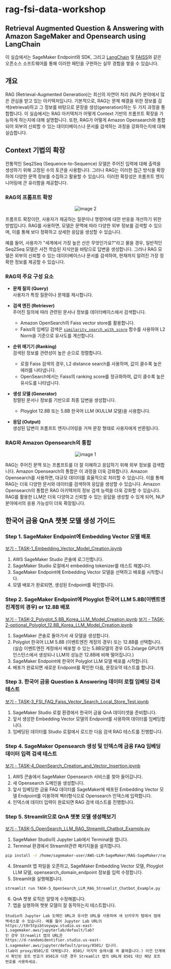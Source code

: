 # rag-fsi-data-workshop

## Retrieval Augmented Question & Answering with Amazon SageMaker and Opensearch using LangChain




이 실습에서는 SageMaker Endpoint와 SDK, 그리고 [LangChain](https://python.langchain.com/docs/get_started/introduction) 및 [FAISS](https://faiss.ai/index.html)와 같은 오픈소스 소프트웨어를 통해 이러한 패턴을 구현하는 실무 경험을 쌓을 수 있습니다.


## 개요 
RAG (Retrieval-Augmented Generation)는 최신의 자연어 처리 (NLP) 분야에서 많은 관심을 받고 있는 아키텍처입니다. 기본적으로, RAG는 문제 해결을 위한 정보를 검색(retrieval)하고 그 정보를 바탕으로 문장을 생성(generation)하는 두 가지 과정을 통합합니다. 
이 실습에서는 RAG 아키텍처가 어떻게 Context 기반의 프롬프트 확장을 가능하게 하는지에 대해 설명합니다. 또한, RAG가 어떻게 Amazon Opensearch와 통합되어 외부의 신뢰할 수 있는 데이터베이스나 문서를 검색하는 과정을 강화하는지에 대해 실습합니다.


## Context 기법의 확장
전통적인 Seq2Seq (Sequence-to-Sequence) 모델은 주어진 입력에 대해 출력을 생성하기 위해 고정된 수의 토큰을 사용합니다. 그러나 RAG는 이러한 접근 방식을 확장하여 다양한 문맥 정보를 수집하고 활용할 수 있습니다. 이러한 확장성은 프롬프트 엔지니어링에 큰 유리함을 제공합니다.

### RAG의 프롬프트 확장

<div align="center">
    <img src="../images/rag-lang.png" alt="image 2">
</div>

프롬프트 확장이란, 사용자가 제공하는 질문이나 명령어에 대한 반응을 개선하기 위한 방법입니다. RAG를 사용하면, 모델은 문맥에 따라 다양한 외부 정보를 검색할 수 있으며, 이를 통해 보다 정확하고 상세한 응답을 생성할 수 있습니다.

예를 들어, 사용자가 "세계에서 가장 높은 산은 무엇인가요?"라고 물을 경우, 일반적인 Seq2Seq 모델은 사전 학습된 지식만을 바탕으로 답변을 생성합니다. 그러나 RAG 모델은 외부의 신뢰할 수 있는 데이터베이스나 문서를 검색하여, 현재까지 알려진 가장 정확한 정보를 제공할 수 있습니다.

### RAG의 주요 구성 요소

- **문제 질의 (Query)**  
  사용자가 특정 질문이나 문제를 제시합니다.

- **검색 엔진 (Retriever)**  
  주어진 질의에 따라 관련된 문서나 정보를 데이터베이스에서 검색합니다.
    - Amazon OpenSearch의 Faiss vector store를 활용합니다.
    - Faiss의 임베딩 검색은 [`similarity_search_with_score`](https://python.langchain.com/docs/integrations/vectorstores/faiss) 함수를 사용하여 L2 Norm을 기준으로 유사도를 계산합니다.

- **순위 매기기 (Ranking)**  
  검색된 정보를 관련성이 높은 순으로 정렬합니다.
    - 로컬 Faiss 검색의 경우, L2 distance search를 사용하며, 값이 클수록 높은 에러를 나타냅니다.
    - OpenSearch에서는 Faiss의 ranking score를 정규화하여, 값이 클수록 높은 유사도를 나타냅니다.

- **생성 모델 (Generator)**  
  정렬된 문서나 정보를 기반으로 최종 답변을 생성합니다.
    - Ployglot 12.8B 또는 5.8B 한국어 LLM (KULLM 모델)을 사용합니다.

- **응답 (Output)**  
  생성된 답변이 프롬프트 엔지니어링을 거쳐 문장 형태로 사용자에게 반환됩니다.

### RAG와 Amazon Opensearch의 통합
<div align="center">
    <img src="../images/architecture-rag-opensearch.png" alt="image 1">
</div>

RAG는 주어진 문맥 또는 프롬프트를 더 잘 이해하고 응답하기 위해 외부 정보를 검색합니다. Amazon Opensearch의 통합은 이 과정을 더욱 강화합니다. Amazon Opensearch를 사용하면, 대규모 데이터를 효율적으로 처리할 수 있습니다. 이를 통해 RAG는 더욱 다양한 문서와 데이터를 검색하여 응답을 생성할 수 있습니다.
Amazon Opensearch의 통합은 RAG 아키텍처의 정보 검색 능력을 더욱 강화할 수 있습니다. RAG를 활용한 LLM은 더욱 다양하고 신뢰할 수 있는 응답을 생성할 수 있게 되어, NLP 분야에서의 응용 가능성이 더욱 확장됩니다.


## 한국어 금융 QnA 챗봇 모델 생성 가이드

### Step 1. SageMaker Endpoint에 Embedding Vector 모델 배포
[보기 - TASK-1_Embedding_Vector_Model_Creation.ipynb](https://github.com/hyeonsangjeon/AWS-LLM-SageMaker/blob/main/RAG-SageMaker/rag-fsi-data-workshop/TASK-1_Embedding_Vector_Model_Creation.ipynb)

1. AWS SageMaker Studio 콘솔에 로그인합니다.
2. SageMaker Studio 로컬에서 embedding tokenizer를 테스트 해봅니다.
3. SageMaker Endpoint에 Embedding Vector 모델을 선택하고 배포를 시작합니다.
4. 모델 배포가 완료되면, 생성된 Endpoint를 확인합니다.

### Step 2. SageMaker Endpoint에 Ployglot 한국어 LLM 5.8B(이벤트엔진계정의 경우) or 12.8B 배포
[보기 - TASK-2_Polyglot_5.8B_Korea_LLM_Model_Creation.ipynb](https://github.com/hyeonsangjeon/AWS-LLM-SageMaker/blob/main/RAG-SageMaker/rag-fsi-data-workshop/TASK-2_Polyglot_5.8B_Korea_LLM_Model_Creation.ipynb)
[보기 - TASK-2-optional_Polyglot_12.8B_Korea_LLM_Model_Creation.ipynb](https://github.com/hyeonsangjeon/AWS-LLM-SageMaker/blob/main/RAG-SageMaker/rag-fsi-data-workshop/TASK-2-optional_Polyglot_12.8B_Korea_LLM_Model_Creation.ipynb)

1. SageMaker 콘솔로 돌아가서 새 모델을 생성합니다.
2. Polyglot 한국어 LLM 5.8B (이벤트엔진 계정의 경우) 또는 12.8B를 선택합니다. (실습 이벤트엔진 계정에서 배포할 수 있는 5.8B모델의 경우 G5.2xlarge GPU1개 인스턴스에서 생성되나 LLM의 성능은 12.8B에 비해 떨어집니다.)
3. SageMaker Endpoint에 한국어 Polyglot LLM 모델 배포를 시작합니다.
4. 배포가 완료되면 새로운 Endpoint를 확인한 다음, 문장요약 테스트를 합니다. 

### Step 3. 한국어 금융 Question & Answering 데이터 로컬 임베딩 검색 테스트
[보기 - TASK-3_FSI_FAQ_Faiss_Vector_Search_Local_Store_Test.ipynb](https://github.com/hyeonsangjeon/AWS-LLM-SageMaker/blob/main/RAG-SageMaker/rag-fsi-data-workshop/TASK-3_FSI_FAQ_Faiss_Vector_Search_Local_Store_Test.ipynb)

1. SageMaker Studio 로컬 환경에서 한국어 금융 QnA 데이터셋을 준비합니다.
2. 앞서 생성한 Embedding Vector 모델의 Endpoint를 사용하여 데이터를 임베딩합니다.
3. 임베딩된 데이터를 Studio 로컬에서 로드한 다음 검색 RAG 테스트를 진행합니다.

### Step 4. SageMaker Opensearch 생성 및 인덱스에 금융 FAQ 임베딩 데이터 입력 검색 테스트 
[보기 - TASK-4_OpenSearch_Creation_and_Vector_Insertion.ipynb](https://github.com/hyeonsangjeon/AWS-LLM-SageMaker/blob/main/RAG-SageMaker/rag-fsi-data-workshop/TASK-4_OpenSearch_Creation_and_Vector_Insertion.ipynb)

1. AWS 콘솔에서 SageMaker Opensearch 서비스를 찾아 들어갑니다.
2. 새 Opensearch 도메인을 생성합니다.
3. 앞서 임베딩한 금융 FAQ 데이터를 SageMaker에 배포된 Embedding Vector 모델 Endpoint를 이용하여 벡터형식으로 Opensearch 인덱스에 입력합니다.
4. 인덱스에 데이터 입력이 완료되면 RAG 검색 테스트를 진행합니다.



### Step 5. Streamlit으로 QnA 챗봇 모델 생성해보기 
[보기 - TASK-5_OpenSearch_LLM_RAG_Streamlit_Chatbot_Example.py](https://github.com/hyeonsangjeon/AWS-LLM-SageMaker/blob/main/RAG-SageMaker/rag-fsi-data-workshop/TASK-5_OpenSearch_LLM_RAG_Streamlit_Chatbot_Example.py)
1. SageMaker Studio의 Jupyter Lab에서 Terminal을 엽니다.
2. Terminal 환경에서 Streamlit관련 패키지들을 설치합니다.
```sh
pip install -r /home/sagemaker-user/AWS-LLM-SageMaker/RAG-SageMaker/rag-fsi-data-workshop/requirements.txt

```
4. Streamlit 앱 파일을 오픈하고, SageMaker Embedding Vector 모델, Ployglot LLM 모델, opensearch_domain_endpoint 정보를 입력 수정합니다.
5. Streamlit을 실행해봅니다.
```sh
streamlit run TASK-5_OpenSearch_LLM_RAG_Streamlit_Chatbot_Example.py
```
6. QnA 챗봇 로직은 알맞게 수정해봅니다. 
7. 앱을 실행하여 챗봇 모델이 잘 동작하는지 테스트합니다.
``` text
Studio의 Jupyter Lab 도메인 URL과 유사한 URL을 사용하여 새 브라우저 탭에서 앱에 액세스할 수 있습니다. 예를 들어 Jupyter Lab URL이
https://t0r5tpibtvoywyw.studio.us-east-1.sagemaker.aws/jupyterlab/default/lab?
인 걍우 Streamlit 앱의 URL은
https://d-randomidentifier.studio.us-east-1.sagemaker.aws/jupyter/default/proxy/8501/ 입니다. 
(lab이 proxy/8501/로 대체됩니다. 8501/ 마지막 슬레시를 꼭 붙여줍니다.) 이전 단계에서 확인된 포트 번호가 8501과 다른 경우 Streamlit 앱의 URL에 8501 대신 해당 포트 번호를 사용하세요.
```
